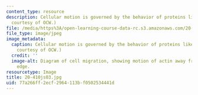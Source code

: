 ```yaml
---
content_type: resource
description: Cellular motion is governed by the behavior of proteins like actin. (Image
  courtesy of OCW.)
file: /media/https%3A/open-learning-course-data-rc.s3.amazonaws.com/20-410j-molecular-cellular-and-tissue-biomechanics-be-410j-spring-2003/77a266ff2ecf2964113bf0502534441d_20-410js03.jpg
file_type: image/jpeg
image_metadata:
  caption: Cellular motion is governed by the behavior of proteins like actin. (Image
    courtesy of OCW.)
  credit: ''
  image-alt: Diagram of cell migration, showing motion of actin away from leading
    edge.
resourcetype: Image
title: 20-410js03.jpg
uid: 77a266ff-2ecf-2964-113b-f0502534441d
---
```

